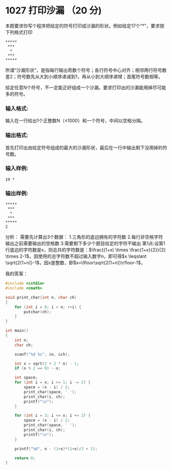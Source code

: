 # 1027 打印沙漏 （20 分)

本题要求你写个程序把给定的符号打印成沙漏的形状。例如给定17个“\*”，要求按下列格式打印

```
*****
 ***
  *
 ***
*****
```

所谓“沙漏形状”，是指每行输出奇数个符号；各行符号中心对齐；相邻两行符号数差2；符号数先从大到小顺序递减到1，再从小到大顺序递增；首尾符号数相等。

给定任意N个符号，不一定能正好组成一个沙漏。要求打印出的沙漏能用掉尽可能多的符号。

### 输入格式:

输入在一行给出1个正整数N（≤1000）和一个符号，中间以空格分隔。

### 输出格式:

首先打印出由给定符号组成的最大的沙漏形状，最后在一行中输出剩下没用掉的符号数。

### 输入样例:

```
19 *
```

### 输出样例:

```
*****
 ***
  *
 ***
*****
2
```


分析：
需要先计算出3个数据：
1.三角形的底边拥有的字符数
2.每行非空格字符输出之前需要输出的空格数
3.需要剩下多少个题目给定的字符不输出
第1点:设第1行底边的字符数是x，则总共的字符数是：$\frac{(1+x) \times \frac{1+x}{2}}{2} \times 2-1$，因使用的总字符数不超过输入数字n，即可得$x \leqslant \sqrt{2(1+n)}-1$，因x是整数，即$x=\lfloor\sqrt{2(1+n)}\rfloor-1$，

我的答案：
```cpp
#include <cstdio>
#include <cmath>

void print_char(int n, char ch)
{
    for (int i = 0; i < n; ++i) {
        putchar(ch);
    }
}

int main()
{
    int n;
    char ch;

    scanf("%d %c", &n, &ch);

    int x = sqrt(2 + 2 * n) - 1;
    if (x % 2 == 0) --x;

    int space;
    for (int i = x; i >= 1; i -= 2) {
        space = (x - i) / 2;
        print_char(space, ' ');
        print_char(i, ch);
        printf("\n");
    }

    for (int i = 3; i <= x; i += 2) {
        space = (x - i) / 2;
        print_char(space, ' ');
        print_char(i, ch);
        printf("\n");
    }

    printf("%d", n - (1+x)*(1+x)/2 + 1);

    return 0;
}
```